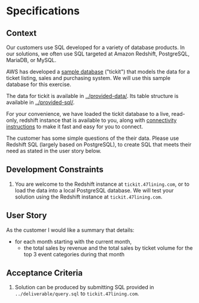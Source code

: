 Specifications
==============

Context
-------

Our customers use SQL developed for a variety of database products.
In our solutions, we often use SQL targeted at Amazon Redshift,
PostgreSQL, MariaDB, or MySQL.

AWS has developed a [sample
database](https://docs.aws.amazon.com/redshift/latest/dg/c_sampledb.html)
("tickit") that models the data for a ticket listing, sales and
purchasing system.  We will use this sample database for this
exercise.

The data for tickit is available in
[../provided-data/](../provided-data/).  Its table structure is
available in [../provided-sql/](../provided-sql).

For your convenience, we have loaded the tickit database to a live,
read-only, redshift instance that is available to you, along with
[connectivity instructions](how-to-connect.md) to make it fast and
easy for you to connect.

The customer has some simple questions of the their data.  Please use
Redshift SQL (largely based on PostgreSQL), to create SQL that meets
their need as stated in the user story below.

Development Constraints
-----------------------

1. You are welcome to the Redshift instance at
   ```tickit.47lining.com```, or to load the data into a local
   PostgreSQL database.  We will test your solution using the Redshift
   instance at ```tickit.47lining.com```.


User Story
----------

As the customer I would like a summary that details:

- for each month starting with the current month,
  - the total sales by revenue and the total sales by ticket volume
    for the top 3 event categories during that month

Acceptance Criteria
-------------------

1. Solution can be produced by submitting SQL provided in
   ```../deliverable/query.sql``` to ```tickit.47lining.com```.
